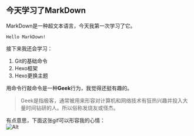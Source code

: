 ## 今天学习了MarkDown
MarkDown是一种超文本语言，今天我第一次学习了它。  

```
Hello MarkDown!
```  
  
接下来我还会学习：

1. Git的基础命令
2. Hexo框架
3. Hexo更换主题  

用命令行敲命令是一种**Geek**行为，我觉得还挺有趣的。  
> Geek是指极客，通常被用来形容对计算机和网络技术有狂热兴趣并投入大量时间钻研的人。所以俗称发烧友或怪杰。  

有点意思，下面这张gif可以形容我的心情：  
![Alt](https://qgt-style.oss-cn-hangzhou.aliyuncs.com/newcoursep4/g1/g1-2-2/tenor.gif)
